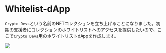 # Whitelist-dApp

`Crypto Devs`という名前のNFTコレクションを立ち上げることになりました。初期の支援者にコレクションのホワイトリストへのアクセスを提供したいので、ここで`Crypto Devs`用のホワイトリストdAppを作成します。

![](https://i.imgur.com/zgY0TGo.png)
